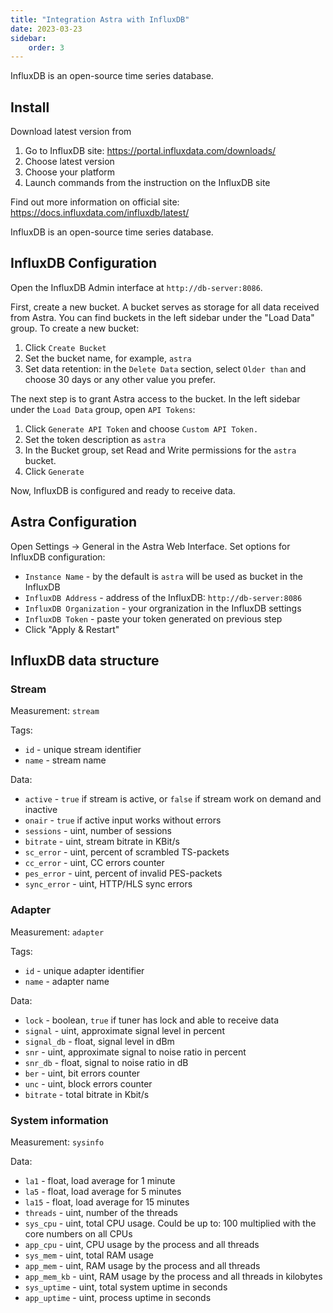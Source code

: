 ```yaml
---
title: "Integration Astra with InfluxDB"
date: 2023-03-23
sidebar:
    order: 3
---
```


InfluxDB is an open-source time series database.

## Install

Download latest version from

1. Go to InfluxDB site: https://portal.influxdata.com/downloads/
2. Choose latest version
3. Choose your platform
4. Launch commands from the instruction on the InfluxDB site

Find out more information on official site: https://docs.influxdata.com/influxdb/latest/

InfluxDB is an open-source time series database.

## InfluxDB Configuration

Open the InfluxDB Admin interface at `http://db-server:8086`.

First, create a new bucket. A bucket serves as storage for all data received from Astra. You can find buckets in the left sidebar under the "Load Data" group. To create a new bucket:

1. Click `Create Bucket`
2. Set the bucket name, for example, `astra`
3. Set data retention: in the `Delete Data` section, select `Older than` and choose 30 days or any other value you prefer.

The next step is to grant Astra access to the bucket. In the left sidebar under the `Load Data` group, open `API Tokens`:

1. Click `Generate API Token` and choose `Custom API Token.`
2. Set the token description as `astra`
3. In the Bucket group, set Read and Write permissions for the `astra` bucket.
4. Click `Generate`

Now, InfluxDB is configured and ready to receive data.

## Astra Configuration

Open Settings → General in the Astra Web Interface. Set options for InfluxDB configuration:

- `Instance Name` - by the default is `astra` will be used as bucket in the InfluxDB
- `InfluxDB Address` - address of the InfluxDB: `http://db-server:8086`
- `InfluxDB Organization` - your orgranization in the InfluxDB settings
- `InfluxDB Token` - paste your token generated on previous step
- Click "Apply & Restart"

## InfluxDB data structure

### Stream

Measurement: `stream`

Tags:

- `id` - unique stream identifier
- `name` - stream name

Data:

- `active` - `true` if stream is active, or `false` if stream work on demand and inactive
- `onair` - `true` if active input works without errors
- `sessions` - uint, number of sessions
- `bitrate` - uint, stream bitrate in KBit/s
- `sc_error` - uint, percent of scrambled TS-packets
- `cc_error` - uint, CC errors counter
- `pes_error` - uint, percent of invalid PES-packets
- `sync_error` - uint, HTTP/HLS sync errors

### Adapter

Measurement: `adapter`

Tags:

- `id` - unique adapter identifier
- `name` - adapter name

Data:

- `lock` - boolean, `true` if tuner has lock and able to receive data
- `signal` - uint, approximate signal level in percent
- `signal_db` - float, signal level in dBm
- `snr` - uint, approximate signal to noise ratio in percent
- `snr_db` - float, signal to noise ratio in dB
- `ber` - uint, bit errors counter
- `unc` - uint, block errors counter
- `bitrate` - total bitrate in Kbit/s

### System information

Measurement: `sysinfo`

Data:

- `la1` - float, load average for 1 minute
- `la5` - float, load average for 5 minutes
- `la15` - float, load average for 15 minutes
- `threads` - uint, number of the threads
- `sys_cpu` - uint, total CPU usage. Could be up to: 100 multiplied with the core numbers on all CPUs
- `app_cpu` - uint, CPU usage by the process and all threads
- `sys_mem` - uint, total RAM usage
- `app_mem` - uint, RAM usage by the process and all threads
- `app_mem_kb` - uint, RAM usage by the process and all threads in kilobytes
- `sys_uptime` - uint, total system uptime in seconds
- `app_uptime` - uint, process uptime in seconds
